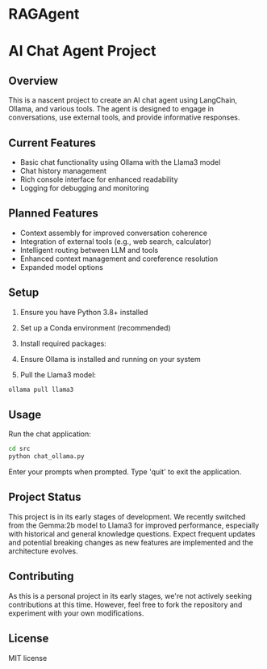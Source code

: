 # RAGAgent

# AI Chat Agent Project

## Overview

This is a nascent project to create an AI chat agent using LangChain, Ollama, and various tools. The agent is designed to engage in conversations, use external tools, and provide informative responses.

## Current Features

- Basic chat functionality using Ollama with the Llama3 model
- Chat history management
- Rich console interface for enhanced readability
- Logging for debugging and monitoring

## Planned Features

- Context assembly for improved conversation coherence
- Integration of external tools (e.g., web search, calculator)
- Intelligent routing between LLM and tools
- Enhanced context management and coreference resolution
- Expanded model options

## Setup

1. Ensure you have Python 3.8+ installed
2. Set up a Conda environment (recommended)
3. Install required packages:

4. Ensure Ollama is installed and running on your system
5. Pull the Llama3 model:  

```bash
ollama pull llama3
```

## Usage

Run the chat application:

```bash
cd src
python chat_ollama.py
```

Enter your prompts when prompted. Type 'quit' to exit the application.

## Project Status

This project is in its early stages of development. We recently switched from the Gemma:2b model to Llama3 for improved performance, especially with historical and general knowledge questions. Expect frequent updates and potential breaking changes as new features are implemented and the architecture evolves.

## Contributing

As this is a personal project in its early stages, we're not actively seeking contributions at this time. However, feel free to fork the repository and experiment with your own modifications.

## License

MIT license 
